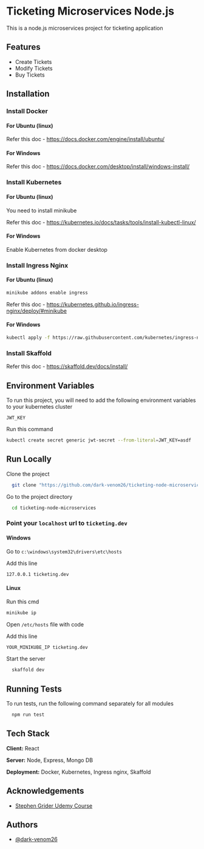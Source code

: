 
# Ticketing Microservices Node.js

This is a node.js microservices project for ticketing application

## Features

- Create Tickets
- Modify Tickets
- Buy Tickets


## Installation



### Install Docker


#### For Ubuntu (linux)

Refer this doc - https://docs.docker.com/engine/install/ubuntu/

#### For Windows

Refer this doc - https://docs.docker.com/desktop/install/windows-install/

### Install Kubernetes


#### For Ubuntu (linux)
You need to install minikube

Refer this doc - https://kubernetes.io/docs/tasks/tools/install-kubectl-linux/

#### For Windows

Enable Kubernetes from docker desktop


### Install Ingress Nginx

#### For Ubuntu (linux)

```bash
minikube addons enable ingress
```

Refer this doc - https://kubernetes.github.io/ingress-nginx/deploy/#minikube

#### For Windows

```bash
kubectl apply -f https://raw.githubusercontent.com/kubernetes/ingress-nginx/controller-v1.11.1/deploy/static/provider/cloud/deploy.yaml
```

### Install Skaffold

Refer this doc - https://skaffold.dev/docs/install/

    
## Environment Variables

To run this project, you will need to add the following environment variables to your kubernetes cluster

`JWT_KEY`

Run this command
```bash
kubectl create secret generic jwt-secret --from-literal=JWT_KEY=asdf
```
## Run Locally

Clone the project

```bash
  git clone "https://github.com/dark-venom26/ticketing-node-microservices/"
```

Go to the project directory

```bash
  cd ticketing-node-microservices
```

### Point your `localhost` url to `ticketing.dev`

#### Windows
Go to `c:\windows\system32\drivers\etc\hosts`

Add this line
```bash
127.0.0.1 ticketing.dev
```

#### Linux
Run this cmd

```bash
minikube ip
```

Open `/etc/hosts` file with code

Add this line
```bash
YOUR_MINIKUBE_IP ticketing.dev
```

Start the server

```bash
  skaffold dev
```


## Running Tests

To run tests, run the following command separately for all modules

```bash
  npm run test
```


## Tech Stack

**Client:** React

**Server:** Node, Express, Mongo DB

**Deployment:** Docker, Kubernetes, Ingress nginx, Skaffold


## Acknowledgements

 - [Stephen Grider Udemy Course](https://www.udemy.com/course/microservices-with-node-js-and-react/)


## Authors

- [@dark-venom26](https://www.github.com/dark-venom26)

